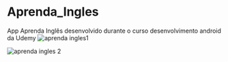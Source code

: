 

# Aprenda_Ingles
App Aprenda Inglês desenvolvido durante o curso desenvolvimento android da Udemy
![aprenda ingles1](https://user-images.githubusercontent.com/80183658/131545555-aaa44ce4-a959-44e7-acd2-82c095436536.png)



![aprenda ingles 2](https://user-images.githubusercontent.com/80183658/131545869-77484985-6455-460e-ad3b-0a23950b377b.png)
